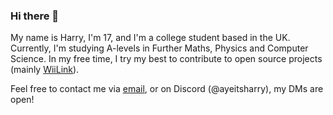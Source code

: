 ### Hi there 👋
My name is Harry, I'm 17, and I'm a college student based in the UK. Currently, I'm studying A-levels in Further Maths, Physics and Computer Science. In my free time, I try my best to contribute to open source projects (mainly [WiiLink](https://wiilink.ca)).

Feel free to contact me via [email](mailto:contact@harrywalker.uk), or on Discord (@ayeitsharry), my DMs are open!
